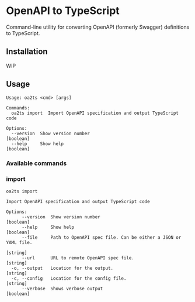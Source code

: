 # OpenAPI to TypeScript

Command-line utility for converting OpenAPI (formerly Swagger) definitions to TypeScript.

## Installation

WIP

## Usage

```
Usage: oa2ts <cmd> [args]

Commands:
  oa2ts import  Import OpenAPI specification and output TypeScript code

Options:
  --version  Show version number                                       [boolean]
  --help     Show help                                                 [boolean]

```

### Available commands

### import

```
oa2ts import

Import OpenAPI specification and output TypeScript code

Options:
      --version  Show version number                                   [boolean]
      --help     Show help                                             [boolean]
      --file     Path to OpenAPI spec file. Can be either a JSON or YAML file.
                                                                        [string]
      --url      URL to remote OpenAPI spec file.                       [string]
  -o, --output   Location for the output.                               [string]
  -c, --config   Location for the config file.                          [string]
      --verbose  Shows verbose output                                  [boolean]

```
